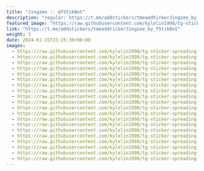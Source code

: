 ```yaml
---
title: "Jingzee :: @fStikBot"
description: "regular: https://t.me/addstickers/tmeaddtickerJingzee_by_fStikBot"
featured_image: "https://raw.githubusercontent.com/kylelin1998/tg-sticker-spreading-worldwide-images/main/img/d8d5d364-0664-491c-95f5-3d637c739f6e.jpg"
link: "https://t.me/addstickers/tmeaddtickerJingzee_by_fStikBot"
weight: 3
date: 2024-01-15T15:25:30+08:00
images:
  - https://raw.githubusercontent.com/kylelin1998/tg-sticker-spreading-worldwide-images/main/img/d8d5d364-0664-491c-95f5-3d637c739f6e.jpg
  - https://raw.githubusercontent.com/kylelin1998/tg-sticker-spreading-worldwide-images/main/img/cde45ce9-dfee-4fb4-b581-3466e5013b4c.jpg
  - https://raw.githubusercontent.com/kylelin1998/tg-sticker-spreading-worldwide-images/main/img/11e3f684-3072-49c7-81e8-709457b3d549.jpg
  - https://raw.githubusercontent.com/kylelin1998/tg-sticker-spreading-worldwide-images/main/img/a3932ac8-dfe8-449a-a8b5-664ef312c160.jpg
  - https://raw.githubusercontent.com/kylelin1998/tg-sticker-spreading-worldwide-images/main/img/c8eebeb0-6390-4ae3-93a3-907a166261dc.jpg
  - https://raw.githubusercontent.com/kylelin1998/tg-sticker-spreading-worldwide-images/main/img/2ecd1fe4-95e1-46db-b909-a08aa4d78460.jpg
  - https://raw.githubusercontent.com/kylelin1998/tg-sticker-spreading-worldwide-images/main/img/6cee6d1f-cf93-4162-ab87-dbe29813205e.jpg
  - https://raw.githubusercontent.com/kylelin1998/tg-sticker-spreading-worldwide-images/main/img/01832e3d-2ce7-415f-bd03-9a974fe08e2d.jpg
  - https://raw.githubusercontent.com/kylelin1998/tg-sticker-spreading-worldwide-images/main/img/6e4c3a0a-d7b5-409d-85c7-f9c51ca9c63d.jpg
  - https://raw.githubusercontent.com/kylelin1998/tg-sticker-spreading-worldwide-images/main/img/3392793b-af2b-43ec-b895-015cbca8f295.jpg
  - https://raw.githubusercontent.com/kylelin1998/tg-sticker-spreading-worldwide-images/main/img/8b978543-4f65-40ea-b4e8-463b66caf8e7.jpg
  - https://raw.githubusercontent.com/kylelin1998/tg-sticker-spreading-worldwide-images/main/img/bcfaee02-6afe-407d-82fd-b58ac9818c71.jpg
  - https://raw.githubusercontent.com/kylelin1998/tg-sticker-spreading-worldwide-images/main/img/0e140319-4b56-45c7-9b2d-6590466d96ea.jpg
  - https://raw.githubusercontent.com/kylelin1998/tg-sticker-spreading-worldwide-images/main/img/0b1615fc-d2fd-4edd-8263-b1421c16a1ab.jpg
  - https://raw.githubusercontent.com/kylelin1998/tg-sticker-spreading-worldwide-images/main/img/cb01048f-9214-47a0-9a5d-221fa38bcd71.jpg
  - https://raw.githubusercontent.com/kylelin1998/tg-sticker-spreading-worldwide-images/main/img/353201b8-be4b-4ae4-a1bb-b1b200799ea1.jpg
  - https://raw.githubusercontent.com/kylelin1998/tg-sticker-spreading-worldwide-images/main/img/250c11d6-d549-40a4-9b75-3b8f58fec643.jpg
  - https://raw.githubusercontent.com/kylelin1998/tg-sticker-spreading-worldwide-images/main/img/c3266302-f2e9-4925-a0da-848add3bd9fb.jpg
  - https://raw.githubusercontent.com/kylelin1998/tg-sticker-spreading-worldwide-images/main/img/4ead1ee1-65e9-44c1-b26c-e0f77f84e6d7.jpg
  - https://raw.githubusercontent.com/kylelin1998/tg-sticker-spreading-worldwide-images/main/img/28886db7-84b2-449c-9de1-5c3fe37d9f01.jpg
---
```

